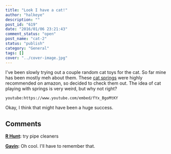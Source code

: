 ```yaml
---
title: "Look I have a cat!"
author: "halkeye"
description: ""
post_id: "619"
date: "2016/01/06 23:21:43"
comment_status: "open"
post_name: "cat-2"
status: "publish"
category: "General"
tags: []
cover: "../cover-image.jpg"
---
```


I've been slowly trying out a couple random cat toys for the cat. So far mine has been mostly meh about them. These [cat springs](https://www.amazon.ca/gp/product/B000CMKHDG?) were highly recommended on amazon, so decided to check them out. The idea of cat playing with springs is very weird, but why not right?

`youtube:https://www.youtube.com/embed/fYx_BgoMtKY`

Okay, I think that might have been a huge success.

## Comments

**[R Hunt](#5728 "2016-01-06 23:51:00"):** try pipe cleaners

**[Gavin](#5729 "2016-01-07 00:07:00"):** Oh cool. I'll have to remember that.

